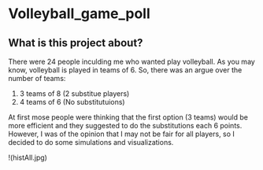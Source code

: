 # Volleyball_game_poll
## What is this project about?
There were 24 people inculding me who wanted play volleyball. As you may know, volleyball is played in teams of 6. So, there was an argue over the number of teams:
1. 3 teams of 8 (2 substitue players)
2. 4 teams of 6 (No substitutuions)

At first mose people were thinking that the first option (3 teams) would be more efficient and they suggested to do the substitutions each 6 points. However, I was of the opinion that I may not be fair for all players, so I decided to do some simulations and visualizations.

!(histAll.jpg)
